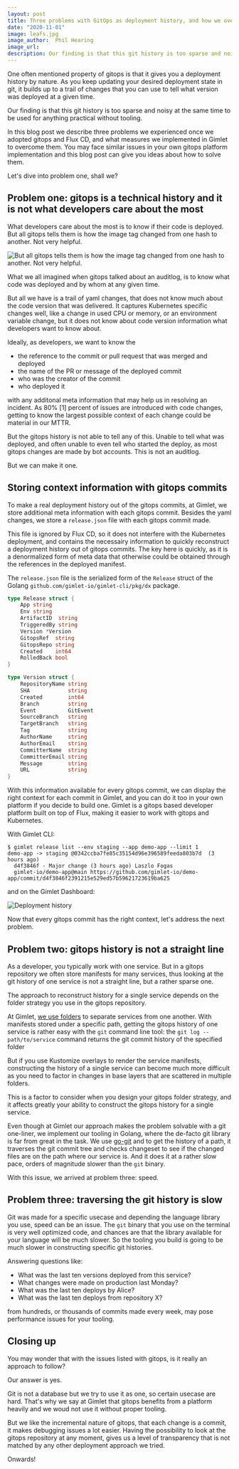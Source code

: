 ```yaml
---
layout: post
title: Three problems with GitOps as deployment history, and how we overcome them
date: "2020-11-01"
image: leafs.jpg
image_author:  Phil Hearing
image_url: 
description: Our finding is that this git history is too sparse and noisy at the same time to be used for anything practical without tooling. In this blog post we describe three problems we experienced once we adopted gitops and Flux CD, and what measures we implemented in Gimlet to overcome them.
---
```


One often mentioned property of gitops is that it gives you a deployment history by nature. As you keep updating your desired deployment state in git, it builds up to a trail of changes that you can use to tell what version was deployed at a given time.

Our finding is that this git history is too sparse and noisy at the same time to be used for anything practical without tooling.

In this blog post we describe three problems we experienced once we adopted gitops and Flux CD, and what measures we implemented in Gimlet to overcome them. You may face similar issues in your own gitops platform implementation and this blog post can give you ideas about how to solve them.

Let's dive into problem one, shall we?

## Problem one: gitops is a technical history and it is not what developers care about the most

What developers care about the most is to know if their code is deployed. But all gitops tells them is how the image tag changed from one hash to another. Not very helpful.

![But all gitops tells them is how the image tag changed from one hash to another. Not very helpful.](/image-change.png)

What we all imagined when gitops talked about an auditlog, is to know what code was deployed and by whom at any given time.

But all we have is a trail of yaml changes, that does not know much about the code version that was delivered. It captures Kubernetes specific changes well, like a change in used CPU or memory, or an environment variable change, but it does not know about code version information what developers want to know about.

Ideally, as developers, we want to know the
- the reference to the commit or pull request that was merged and deployed
- the name of the PR or message of the deployed commit
- who was the creator of the commit
- who deployed it

with any additonal meta information that may help us in resolving an incident. As 80% [1] percent of issues are introduced with code changes, getting to know the largest possible context of each change could be material in our MTTR.

But the gitops history is not able to tell any of this. Unable to tell what was deployed, and often unable to even tell who started the deploy, as most gitops changes are made by bot accounts. This is not an auditlog.

But we can make it one.

## Storing context information with gitops commits

To make a real deployment history out of the gitops commits, at Gimlet, we store additional meta information with each gitops commit. Besides the yaml changes, we store a `release.json` file with each gitops commit made.

This file is ignored by Flux CD, so it does not interfere with the Kubernetes deployment, and contains the necessairy information to quickly reconstruct a deployment history out of gitops commits. The key here is quickly, as it is a denormalized form of meta data that otherwise could be obtained through the references in the deployed manifest.

The `release.json` file is the serialized form of the `Release` struct of the Golang `github.com/gimlet-io/gimlet-cli/pkg/dx` package.


```go
type Release struct {
	App string
	Env string
	ArtifactID  string
	TriggeredBy string
	Version *Version
	GitopsRef  string
	GitopsRepo string
	Created    int64
	RolledBack bool
}

type Version struct {
	RepositoryName string
	SHA            string
	Created        int64
	Branch         string
	Event          GitEvent
	SourceBranch   string
	TargetBranch   string
	Tag            string
	AuthorName     string
	AuthorEmail    string
	CommitterName  string
	CommitterEmail string
	Message        string
	URL            string
}
```

With this information available for every gitops commit, we can display the right context for each commit in Gimlet, and you can do it too in your own platform if you decide to build one. Gimlet is a gitops based developer platform built on top of Flux, making it easier to work with gitops and Kubernetes.

With Gimlet CLI:

```
$ gimlet release list --env staging --app demo-app --limit 1
demo-app -> staging @0342ccba7fe85c35154d96e396589feeda803b7d  (3 hours ago)
  d4f3846f - Major change (3 hours ago) Laszlo Fogas
  gimlet-io/demo-app@main https://github.com/gimlet-io/demo-app/commit/d4f3846f2391215e529ed57b59621723619ba625
```

and on the Gimlet Dashboard:

![Deployment history](/deployment-history.png)

Now that every gitops commit has the right context, let's address the next problem.

## Problem two: gitops history is not a straight line

As a developer, you typically work with one service. But in a gitops repository we often store manifests for many services, thus looking at the git history of one service is not a straight line, but a rather sparse one.

The approach to reconstruct history for a single service depends on the folder strategy you use in the gitops repository.

At Gimlet, [we use folders](/concepts/gitops-conventions) to separate services from one another. With manifests stored under a specific path, getting the gitops history of one service is rather easy with the `git` command line tool: the `git log -- path/to/service` command returns the git commit history of the specified folder

But if you use Kustomize overlays to render the service manifests, constructing the history of a single service can become much more difficult as you need to factor in changes in base layers that are scattered in multiple folders.

This is a factor to consider when you design your gitops folder strategy, and it affects greatly your ability to construct the gitops history for a single service.

Even though at Gimlet our approach makes the problem solvable with a git one-liner, we implement our tooling in Golang, where the de-facto git library is far from great in the task. We use [go-git](https://github.com/go-git/go-git) and to get the history of a path, it traverses the git commit tree and checks changeset to see if the changed files are on the path where our service is. And it does it at a rather slow pace, orders of magnitude slower than the `git` binary.

With this issue, we arrived at problem three: speed.

## Problem three: traversing the git history is slow

Git was made for a specific usecase and depending the language library you use, speed can be an issue. The `git` binary that you use on the terminal is very well optimized code, and chances are that the library available for your language will be much slower. So the tooling you build is going to be much slower in constructing specific git histories.

Answering questions like:
- What was the last ten versions deployed from this service?
- What changes were made on production last Monday?
- What was the last ten deploys by Alice?
- What was the last ten deploys from repository X?

from hundreds, or thousands of commits made every week, may pose performance issues for your tooling.

## Closing up

You may wonder that with the issues listed with gitops, is it really an approach to follow?

Our answer is yes.

Git is not a database but we try to use it as one, so certain usecase are hard. That's why we say at Gimlet that gitops benefits from a platform heavily and we woud not use it without proper tooling.

But we like the incremental nature of gitops, that each change is a commit, it makes debugging issues a lot easier. Having the possibility to look at the gitops repository at any moment, gives us a level of transparency that is not matched by any other deployment approach we tried.

Onwards!
